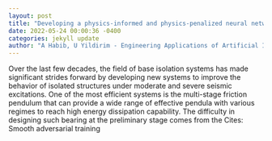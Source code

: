 ```yaml
--- 
layout: post 
title: "Developing a physics-informed and physics-penalized neural network model for preliminary design of multi-stage friction pendulum bearings" 
date: 2022-05-24 00:00:36 -0400 
categories: jekyll update 
author: "A Habib, U Yildirim - Engineering Applications of Artificial Intelligence, 2022" 
--- 
```

Over the last few decades, the field of base isolation systems has made significant strides forward by developing new systems to improve the behavior of isolated structures under moderate and severe seismic excitations. One of the most efficient systems is the multi-stage friction pendulum that can provide a wide range of effective pendula with various regimes to reach high energy dissipation capability. The difficulty in designing such bearing at the preliminary stage comes from the Cites: Smooth adversarial training